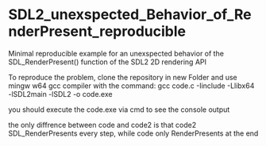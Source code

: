 # SDL2_unexspected_Behavior_of_RenderPresent_reproducible

Minimal reproducible example for an unexspected behavior of the SDL_RenderPresent() function of the SDL2 2D rendering API

To reproduce the problem, clone the repository in new Folder and use mingw w64 gcc compiler with the command:
gcc code.c -Iinclude -Llibx64 -lSDL2main -lSDL2 -o code.exe

you should execute the code.exe via cmd to see the console output

the only diffrence between code and code2 is that code2 SDL_RenderPresents every step, while code only RenderPresents at the end

